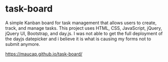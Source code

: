 # task-board
A simple Kanban board for task management that allows users to create, track, and manage tasks. This project uses HTML, CSS, JavaScript, jQuery, jQuery UI, Bootstrap, and day.js.
I was not able to get the full deployment of the dayjs datepicker and i believe it is what is causing my forms not to submit anymore.

https://maucap.github.io/task-board/

